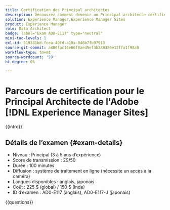 ```yaml
---
title: Certification des Principal architectes
description: Découvrez comment devenir un Principal architecte certifié dans Experience Manager Sites.
solution: Experience Manager,Experience Manager Sites
product: Experience Manager
role: Data Architect
badge: label="Exam AD0-E117" type="neutral"
mini-toc-levels: 1
exl-id: 519381bd-fcea-40fd-a10a-046b7fb97913
source-git-commit: a406fac14e66f8aed5ef3b288356e12ffa1f98a0
workflow-type: tm+mt
source-wordcount: '59'
ht-degree: 0%

---
```


# Parcours de certification pour le Principal Architecte de l&#39;Adobe [!DNL Experience Manager Sites]

{{intro}}

## Détails de l’examen {#exam-details}

* Niveau : Principal (3 à 5 ans d’expérience)
* Score de transmission : 29/50
* Durée : 100 minutes
* Diffusion : système de traitement en ligne (nécessite un accès à la caméra)
* Langues disponibles : anglais, japonais
* Coût : 225 $ (global) / 150 $ (Inde)
* ID d’examen : AD0-E117 (anglais), AD0-E117-J (japonais)

{{questions}}
